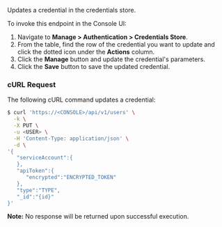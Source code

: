 Updates a credential in the credentials store.

To invoke this endpoint in the Console UI:

1. Navigate to **Manage > Authentication > Credentials Store**.
2. From the table, find the row of the credential you want to update and click the dotted icon under the **Actions** column.
3. Click the **Manage** button and update the credential's parameters.
4. Click the **Save** button to save the updated credential.

### cURL Request

The following cURL command updates a credential:

```bash
$ curl 'https://<CONSOLE>/api/v1/users' \
  -k \
  -X PUT \
  -u <USER> \
  -H 'Content-Type: application/json' \
  -d \
'{
   "serviceAccount":{      
   },
   "apiToken":{
      "encrypted":"ENCRYPTED_TOKEN"
   },
   "type":"TYPE",
   "_id":"{id}"
}'
```

**Note:** No response will be returned upon successful execution.

